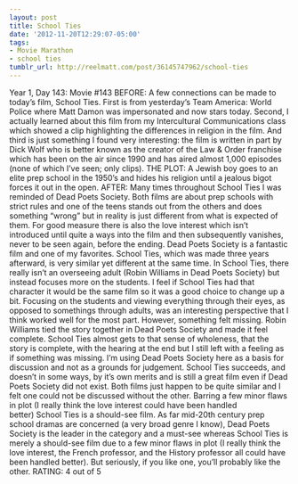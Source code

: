 ```yaml
---
layout: post
title: School Ties
date: '2012-11-20T12:29:07-05:00'
tags:
- Movie Marathon
- school ties
tumblr_url: http://reelmatt.com/post/36145747962/school-ties
---
```

Year 1, Day 143: Movie #143
BEFORE: A few connections can be made to today’s film, School Ties. First is from yesterday’s Team America: World Police where Matt Damon was impersonated and now stars today. Second, I actually learned about this film from my Intercultural Communications class which showed a clip highlighting the differences in religion in the film. And third is just something I found very interesting: the film is written in part by Dick Wolf who is better known as the creator of the Law & Order franchise which has been on the air since 1990 and has aired almost 1,000 episodes (none of which I’ve seen; only clips).
THE PLOT: A Jewish boy goes to an elite prep school in the 1950’s and hides his religion until a jealous bigot forces it out in the open.
AFTER: Many times throughout School Ties I was reminded of Dead Poets Society. Both films are about prep schools with strict rules and one of the teens stands out from the others and does something “wrong” but in reality is just different from what is expected of them. For good measure there is also the love interest which isn’t introduced until quite a ways into the film and then subsequently vanishes, never to be seen again, before the ending.
Dead Poets Society is a fantastic film and one of my favorites. School Ties, which was made three years afterward, is very similar yet different at the same time. In School Ties, there really isn’t an overseeing adult (Robin Williams in Dead Poets Society) but instead focuses more on the students. I feel if School Ties had that character it would be the same film so it was a good choice to change up a bit. Focusing on the students and viewing everything through their eyes, as opposed to somethings through adults, was an interesting perspective that I think worked well for the most part. However, something felt missing. Robin Williams tied the story together in Dead Poets Society and made it feel complete. School Ties almost gets to that sense of wholeness, that the story is complete, with the hearing at the end but I still left with a feeling as if something was missing.
I’m using Dead Poets Society here as a basis for discussion and not as a grounds for judgement. School Ties succeeds, and doesn’t in some ways, by it’s own merits and is still a great film even if Dead Poets Society did not exist. Both films just happen to be quite similar and I felt one could not be discussed without the other. Barring a few minor flaws in plot (I really think the love interest could have been handled better) School Ties is a should-see film. As far mid-20th century prep school dramas are concerned (a very broad genre I know), Dead Poets Society is the leader in the category and a must-see whereas School Ties is merely a should-see film due to a few minor flaws in plot (I really think the love interest, the French professor, and the History professor all could have been handled better). But seriously, if you like one, you’ll probably like the other.
RATING: 4 out of 5
